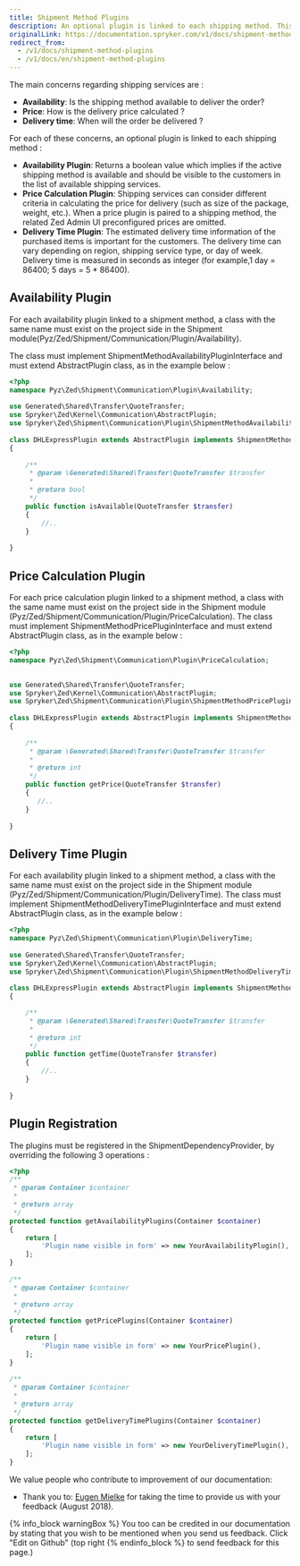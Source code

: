 ```yaml
---
title: Shipment Method Plugins
description: An optional plugin is linked to each shipping method. This topic provides an overview of the Availability, Price Calculation, and Delivery Time plugins.
originalLink: https://documentation.spryker.com/v1/docs/shipment-method-plugins
redirect_from:
  - /v1/docs/shipment-method-plugins
  - /v1/docs/en/shipment-method-plugins
---
```


The main concerns regarding shipping services are :

* **Availability**: Is the shipping method available to deliver the order?
* **Price**: How is the delivery price calculated ?
* **Delivery time**: When will the order be delivered ?

For each of these concerns, an optional plugin is linked to each shipping method :

* **Availability Plugin**: Returns a boolean value which implies if the active shipping method is available and should be visible to the customers in the list of available shipping services.
* **Price Calculation Plugin**: Shipping services can consider different criteria in calculating the price for delivery (such as size of the package, weight, etc.). When a price plugin is paired to a shipping method, the related Zed Admin UI preconfigured prices are omitted.
* **Delivery Time Plugin**: The estimated delivery time information of the purchased items is important for the customers. The delivery time can vary depending on region, shipping service type, or day of week. Delivery time is measured in seconds as integer (for example,1 day = 86400; 5 days = 5 * 86400).

## Availability Plugin

For each availability plugin linked to a shipment method, a class with the same name must exist on the project side in the Shipment module(Pyz/Zed/Shipment/Communication/Plugin/Availability).

The class must implement ShipmentMethodAvailabilityPluginInterface and must extend AbstractPlugin class, as in the example below :

```php
<?php
namespace Pyz\Zed\Shipment\Communication\Plugin\Availability;
 
use Generated\Shared\Transfer\QuoteTransfer;
use Spryker\Zed\Kernel\Communication\AbstractPlugin;
use Spryker\Zed\Shipment\Communication\Plugin\ShipmentMethodAvailabilityPluginInterface;
 
class DHLExpressPlugin extends AbstractPlugin implements ShipmentMethodAvailabilityPluginInterface
{
 
    /**
     * @param \Generated\Shared\Transfer\QuoteTransfer $transfer
     *
     * @return bool
     */
    public function isAvailable(QuoteTransfer $transfer)
    {
        //..
    }
 
}
```

## Price Calculation Plugin

For each price calculation plugin linked to a shipment method, a class with the same name must exist on the project side in the Shipment module (Pyz/Zed/Shipment/Communication/Plugin/PriceCalculation). The class must implement ShipmentMethodPricePluginInterface and must extend AbstractPlugin class, as in the example below :

```php
<?php
namespace Pyz\Zed\Shipment\Communication\Plugin\PriceCalculation;
 

use Generated\Shared\Transfer\QuoteTransfer;
use Spryker\Zed\Kernel\Communication\AbstractPlugin;
use Spryker\Zed\Shipment\Communication\Plugin\ShipmentMethodPricePluginInterface;
 
class DHLExpressPlugin extends AbstractPlugin implements ShipmentMethodPricePluginInterface
{
 
    /**
     * @param \Generated\Shared\Transfer\QuoteTransfer $transfer
     *
     * @return int
     */
    public function getPrice(QuoteTransfer $transfer)
    {
       //..
    }
 
}
```

## Delivery Time Plugin

For each availability plugin linked to a shipment method, a class with the same name must exist on the project side in the Shipment module (Pyz/Zed/Shipment/Communication/Plugin/DeliveryTime). The class must implement ShipmentMethodDeliveryTimePluginInterface and must extend AbstractPlugin class, as in the example below :

```php
<?php
namespace Pyz\Zed\Shipment\Communication\Plugin\DeliveryTime;
 
use Generated\Shared\Transfer\QuoteTransfer;
use Spryker\Zed\Kernel\Communication\AbstractPlugin;
use Spryker\Zed\Shipment\Communication\Plugin\ShipmentMethodDeliveryTimePluginInterface;
 
class DHLExpressPlugin extends AbstractPlugin implements ShipmentMethodDeliveryTimePluginInterface
{

    /**
     * @param \Generated\Shared\Transfer\QuoteTransfer $transfer
     *
     * @return int
     */
    public function getTime(QuoteTransfer $transfer)
    {
        //..
    }
 
}
```

## Plugin Registration

The plugins must be registered in the ShipmentDependencyProvider, by overriding the following 3 operations :

```php
<?php
/**
 * @param Container $container
 *
 * @return array
 */
protected function getAvailabilityPlugins(Container $container)
{
    return [
        'Plugin name visible in form' => new YourAvailabilityPlugin(),
    ];
}
 
/**
 * @param Container $container
 *
 * @return array
 */
protected function getPricePlugins(Container $container)
{
    return [
        'Plugin name visible in form' => new YourPricePlugin(),
    ];
}
 
/**
 * @param Container $container
 *
 * @return array
 */
protected function getDeliveryTimePlugins(Container $container)
{
    return [
        'Plugin name visible in form' => new YourDeliveryTimePlugin(),
    ];
}
```

We value people who contribute to improvement of our documentation:

* Thank you to: [Eugen Mielke](https://github.com/eug3n) for taking the time to provide us with your feedback (August 2018).

{% info_block warningBox %}
You too can be credited in our documentation by stating that you wish to be mentioned when you send us feedback. Click "Edit on Github" (top right
{% endinfo_block %} to send feedback for this page.)

<!-- Last review date: Oct 27, 2017 -- by Karoly Gerner -->
